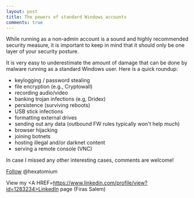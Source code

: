 ```yaml
---
layout: post
title: The powers of standard Windows accounts
comments: true
---
```


While running as a non-admin account is a sound and highly recommended security measure,
it is important to keep in mind that it should only be one layer of your security posture. 

It is very easy to underestimate the amount of damage that can be done by malware running as a standard Windows user.
Here is a quick roundup:

  * keylogging / password stealing 
  * file encryption (e.g., Cryptowall)
  * recording audio/video
  * banking trojan infections (e.g, Dridex) 
  * persistence (surviving reboots)
  * USB stick infections  
  * formatting external drives 
  * sending out any data  (outbound FW rules typically won't help much)
  * browser hijacking 
  * joining botnets
  * hosting illegal and/or darknet content  
  * serving a remote console (VNC)

In case I missed any other interesting cases, comments are welcome!

<A href=https://twitter.com/hexatomium>Follow</A> @hexatomium

View my <A HREF=https://www.linkedin.com/profile/view?id=1283234>LinkedIn</A> page (Firas Salem)
